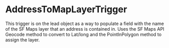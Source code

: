 # AddressToMapLayerTrigger

This trigger is on the lead object as a way to populate a field with the name of the SF Maps layer that an address is contained in.
Uses the SF Maps API Geocode method to convert to Lat/long and the PointInPolygon method to assign the layer.
